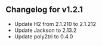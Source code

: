 ## Changelog for v1.2.1

- Update H2 from 2.1.210 to 2.1.212
- Update Jackson to 2.13.2
- Update poly2tri to 0.4.0

